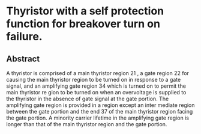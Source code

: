 # Thyristor with a self protection function for breakover turn on failure.

## Abstract
A thyristor is comprised of a main thyristor region 21 , a gate region 22 for causing the main thyristor region to be turned on in response to a gate signal, and an amplifying gate region 34 which is turned on to permit the main thyristor re gion to be turned on when an overvoltage is supplied to the thyristor in the absence of gate signal at the gate portion. The amplifying gate region is provided in a region except an inter mediate region between the gate portion and the end 37 of the main thyristor region facing the gate portion. A minority carrier lifetime in the amplifying gate region is longer than that of the main thyristor region and the gate portion.